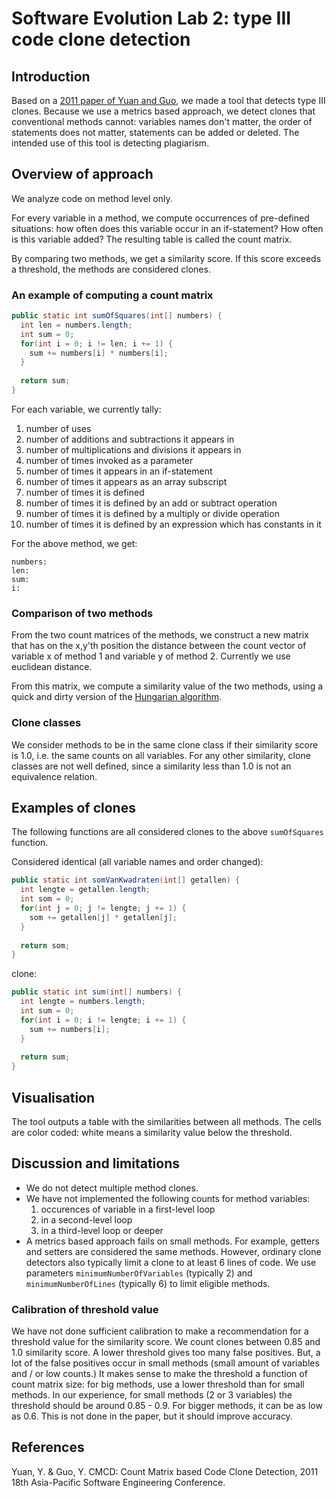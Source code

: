 # Software Evolution Lab 2: type III code clone detection

## Introduction

Based on a [2011 paper of Yuan and Guo](#references), we made a tool that detects type III clones.
Because we use a metrics based approach, we detect clones that conventional methods cannot: variables names don't matter,
the order of statements does not matter, statements can be added or deleted. The intended use of this tool is detecting plagiarism.

## Overview of approach

We analyze code on method level only.

For every variable in a method, we compute occurrences of pre-defined
situations: how often does this variable occur in an if-statement? How often is this variable added?
The resulting table is called the count matrix.

By comparing two methods, we get a similarity score. If this score exceeds a threshold, the methods are considered clones.

### An example of computing a count matrix

```java
public static int sumOfSquares(int[] numbers) {
  int len = numbers.length;
  int sum = 0;
  for(int i = 0; i != len; i += 1) {
    sum += numbers[i] * numbers[i];
  }
  
  return sum;
}
```

For each variable, we currently tally:

1. number of uses
2. number of additions and subtractions it appears in
3. number of multiplications and divisions it appears in
4. number of times invoked as a parameter
5. number of times it appears in an if-statement
6. number of times it appears as an array subscript
7. number of times it is defined
8. number of times it is defined by an add or subtract operation
9. number of times it is defined by a multiply or divide operation
10. number of times it is defined by an expression which has constants in it

For the above method, we get:

```
numbers:
len:
sum:
i:
```

### Comparison of two methods
From the two count matrices of the methods, we construct a new matrix that
has on the x,y'th position the distance between the count vector of variable x of method 1 and variable y of method 2.
Currently we use euclidean distance.

From this matrix, we compute a similarity value of the two methods, using a quick and dirty version of the [Hungarian algorithm](http://en.wikipedia.org/wiki/Hungarian_algorithm).

### Clone classes
We consider methods to be in the same clone class if their similarity score is 1.0, i.e. the same counts on all variables. For any other similarity, clone classes are not well defined, since a similarity less than 1.0 is not an equivalence relation.

## Examples of clones
The following functions are all considered clones to the above `sumOfSquares` function.

Considered identical (all variable names and order changed):

```java
public static int somVanKwadraten(int[] getallen) {
  int lengte = getallen.length;
  int som = 0;
  for(int j = 0; j != lengte; j += 1) {
    som += getallen[j] * getallen[j];
  }
  
  return som;
}  
```

clone:

```java
public static int sum(int[] numbers) {
  int lengte = numbers.length;
  int sum = 0;
  for(int i = 0; i != lengte; i += 1) {
    sum += numbers[i];
  }
  
  return sum;
}
```

## Visualisation
The tool outputs a table with the similarities between all methods. The cells are color coded: white means a similarity value below the threshold. 

## Discussion and limitations
- We do not detect multiple method clones.
- We have not implemented the following counts for method variables:
  1. occurences of variable in a first-level loop
  2. in a second-level loop
  3. in a third-level loop or deeper
- A metrics based approach fails on small methods. For example, getters and setters
  are considered the same methods. However, ordinary clone detectors also typically limit a clone
  to at least 6 lines of code. We use parameters `minimumNumberOfVariables`
  (typically 2) and `minimumNumberOfLines` (typically 6) to limit eligible methods.

### Calibration of threshold value

We have not done sufficient calibration to make a recommendation for a threshold value for the similarity score. We count clones between 0.85 and 1.0 similarity score. A lower threshold gives too many false positives. But, a lot of the false positives occur in small methods (small amount of variables and / or low counts.) It makes sense to make the threshold a function of count matrix size: for big methods, use a lower threshold than for small methods. In our experience, for small methods (2 or 3 variables) the threshold should be around 0.85 - 0.9. For bigger methods, it can be as low as 0.6. This is not done in the paper, but it should improve accuracy.

## References

Yuan, Y. & Guo, Y. CMCD: Count Matrix based Code Clone Detection, 2011 18th Asia-Pacific Software Engineering Conference.
